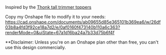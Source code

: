 Inspired by the [Thonk tall trimmer toppers](https://www.thonk.co.uk/shop/tall-trimmer-toppers/)

Copy my Onshape file to modify it to your needs: 
https://cad.onshape.com/documents/ab09655d85e365101b369ea6/w/26df03b8a4fd3f92ce18a7d2/e/0af0160f473140b110a6c363?renderMode=0&uiState=67a1d16ba24a7b33d75b6f4f

**Disclaimer: Unless you're on an Onshape plan other than free, you can't use this design commercially. 
